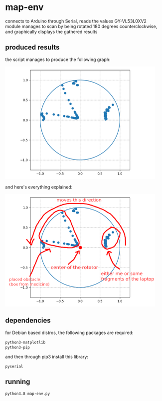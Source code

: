 # map-env

connects to Arduino through Serial, reads the values GY-VL53L0XV2 module manages to scan by being rotated 180 degrees counterclockwise, and graphically displays the gathered results

## produced results

the script manages to produce the following graph:

<img src="../../docs/myplot_2.png" alt="myplot_2" style="zoom:75%;" />

and here's everything explained:

<img src="../../docs/myplot_2_explained.png" alt="myplot_2_explained" style="zoom:75%;" />

## dependencies

for Debian based distros, the following packages are required:

```
python3-matplotlib
python3-pip
```

and then through pip3 install this library:

```
pyserial
```

## running

```bash
python3.8 map-env.py
```
